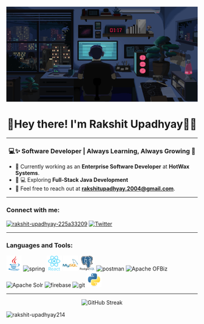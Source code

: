 <p align="center">
  <img src="https://github.com/rakshit-upadhyay214/rakshit-upadhyay214/blob/main/This%20pin%20is%20all%20about%20coding.gif" 
       alt="This is all about coding" width="700" height="250"/>
</p>
<h1 align="center">👋Hey there! I'm Rakshit Upadhyay👨‍💻</h1>

---

<h3 align="center">💻✨ Software Developer | Always Learning, Always Growing 🚀</h3>

- 💼 Currently working as an **Enterprise Software Developer** at **HotWax Systems**.
- 🚀 💻 Exploring **Full-Stack Java Development**
- 📩 Feel free to reach out at **rakshitupadhyay.2004@gmail.com**.

---

<h3 align="left">Connect with me:</h3>
<p align="left">
<a href="https://linkedin.com/in/rakshit-upadhyay-225a33209" target="blank"><img align="center" src="https://raw.githubusercontent.com/rahuldkjain/github-profile-readme-generator/master/src/images/icons/Social/linked-in-alt.svg" alt="rakshit-upadhyay-225a33209" height="30" width="40" /></a>
<a href="https://x.com/214_rakshit" target="blank">
  <img align="center" src="https://raw.githubusercontent.com/rahuldkjain/github-profile-readme-generator/master/src/images/icons/Social/twitter.svg" alt="Twitter" height="30" width="40" />
</a>
</p>

---

<h3 align="left">Languages and Tools:</h3>
<p align="left">  
  <img src="https://raw.githubusercontent.com/devicons/devicon/master/icons/java/java-original.svg" alt="java" width="40" height="40"/>  
  <img src="https://www.vectorlogo.zone/logos/springio/springio-icon.svg" alt="spring" width="40" height="40"/>
  <img src="https://raw.githubusercontent.com/devicons/devicon/master/icons/react/react-original-wordmark.svg" alt="react" width="40" height="40"/>  
  <img src="https://raw.githubusercontent.com/devicons/devicon/master/icons/mysql/mysql-original-wordmark.svg" alt="mysql" width="40" height="40"/>  
  <img src="https://raw.githubusercontent.com/devicons/devicon/master/icons/postgresql/postgresql-original-wordmark.svg" alt="postgresql" width="40" height="40"/>  
  <img src="https://www.vectorlogo.zone/logos/getpostman/getpostman-icon.svg" alt="postman" width="40" height="40"/>  
  <img src="https://www.vectorlogo.zone/logos/apache/apache-official.svg" alt="Apache OFBiz" width="40" height="40"/>  
  <img src="https://www.vectorlogo.zone/logos/apache_solr/apache_solr-icon.svg" alt="Apache Solr" width="40" height="40"/>  
  <img src="https://www.vectorlogo.zone/logos/firebase/firebase-icon.svg" alt="firebase" width="40" height="40"/>  
  <img src="https://www.vectorlogo.zone/logos/git-scm/git-scm-icon.svg" alt="git" width="40" height="40"/>  
  <img src="https://raw.githubusercontent.com/devicons/devicon/master/icons/python/python-original.svg" alt="python" width="40" height="40"/>  
</p>

---

<p align="center">
  <img src="https://github-readme-streak-stats.herokuapp.com/?user=rakshit-upadhyay214&theme=tokyonight" alt="GitHub Streak" />
</p>
<p>
  <img align="center" src="https://github-readme-stats.vercel.app/api/top-langs?username=rakshit-upadhyay214&show_icons=true&locale=en&layout=compact&theme=tokyonight" alt="rakshit-upadhyay214" /></p>

